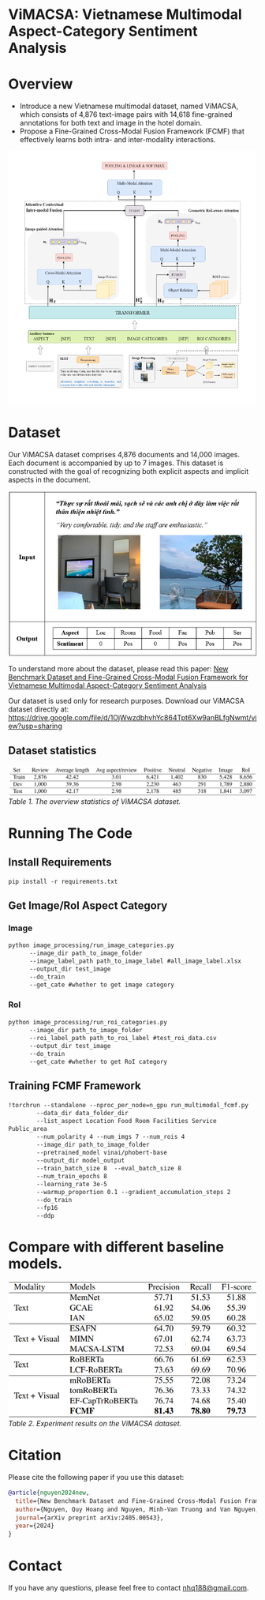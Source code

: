 # ViMACSA: Vietnamese Multimodal Aspect-Category Sentiment Analysis
# Overview
*  Introduce a new Vietnamese multimodal dataset, named ViMACSA, which consists of 4,876 text-image pairs with 14,618 fine-grained annotations for both text and image in the hotel domain.
*  Propose a Fine-Grained Cross-Modal Fusion Framework (FCMF) that effectively learns both intra- and inter-modality interactions.
  
<img src="images/overview_fcmf.png" width="512" height="512">

# Dataset
Our ViMACSA dataset comprises 4,876 documents and 14,000 images. Each document is accompanied by up to 7 images. This dataset is constructed with the goal of recognizing both explicit aspects and implicit aspects in the document.

<p align="left">
  <img src="images/ex_data.png" />
</p>


To understand more about the dataset, please read this paper: [New Benchmark Dataset and Fine-Grained Cross-Modal Fusion Framework for Vietnamese Multimodal Aspect-Category Sentiment Analysis
](https://arxiv.org/abs/2405.00543) 

Our dataset is used only for research purposes. Download our ViMACSA dataset directly at: https://drive.google.com/file/d/1OjWwzdbhvhYc864Tpt6Xw9anBLfgNwmt/view?usp=sharing

## Dataset statistics
![The overview statistics of ViMACSA dataset](images/dataset_stat.png)
*Table 1. The overview statistics of ViMACSA dataset.*

# Running The Code
## Install Requirements
```
pip install -r requirements.txt
```
## Get Image/RoI Aspect Category
### Image
```
python image_processing/run_image_categories.py 
      --image_dir path_to_image_folder
      --image_label_path path_to_image_label #all_image_label.xlsx 
      --output_dir test_image 
      --do_train 
      --get_cate #whether to get image category
```
### RoI
```
python image_processing/run_roi_categories.py 
      --image_dir path_to_image_folder 
      --roi_label_path path_to_roi_label #test_roi_data.csv 
      --output_dir test_image 
      --do_train 
      --get_cate #whether to get RoI category
```

## Training FCMF Framework
```
!torchrun --standalone --nproc_per_node=n_gpu run_multimodal_fcmf.py
        --data_dir data_folder_dir
        --list_aspect Location Food Room Facilities Service Public_area 
        --num_polarity 4 --num_imgs 7 --num_rois 4
        --image_dir path_to_image_folder
        --pretrained_model vinai/phobert-base 
        --output_dir model_output 
        --train_batch_size 8  --eval_batch_size 8 
        --num_train_epochs 8
        --learning_rate 3e-5 
        --warmup_proportion 0.1 --gradient_accumulation_steps 2 
        --do_train
        --fp16 
        --ddp 
```
# Compare with different baseline models.
![Experiment results on the ViMACSA dataset](images/exper.png)                   
*Table 2. Experiment results on the ViMACSA dataset.*

# Citation
Please cite the following paper if you use this dataset:
```bibtex
@article{nguyen2024new,
  title={New Benchmark Dataset and Fine-Grained Cross-Modal Fusion Framework for Vietnamese Multimodal Aspect-Category Sentiment Analysis},
  author={Nguyen, Quy Hoang and Nguyen, Minh-Van Truong and Van Nguyen, Kiet},
  journal={arXiv preprint arXiv:2405.00543},
  year={2024}
}
```

# Contact
If you have any questions, please feel free to contact nhq188@gmail.com.

